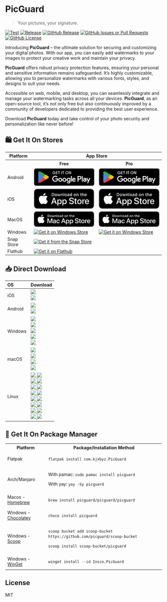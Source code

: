 # PicGuard

> Your pictures, your signature.

[![Test](https://github.com/picguard/picguard/actions/workflows/test.yml/badge.svg)](https://github.com/picguard/picguard/actions/workflows/test.yml)
[![Release](https://github.com/picguard/picguard/actions/workflows/release.yml/badge.svg)](https://github.com/picguard/picguard/actions/workflows/release.yml)
[![GitHub Release](https://img.shields.io/github/v/release/picguard/picguard)](https://github.com/picguard/picguard/releases/latest)
[![GitHub Issues or Pull Requests](https://img.shields.io/github/issues/picguard/picguard)](https://github.com/picguard/picguard/issues/new)
[![GitHub License](https://img.shields.io/github/license/picguard/picguard)](https://raw.githubusercontent.com/picguard/picguard/main/LICENSE)

Introducing **PicGuard** – the ultimate solution for securing and customizing your digital photos. With our app, you can easily add watermarks to your images to protect your creative work and maintain your privacy.

**PicGuard** offers robust privacy protection features, ensuring your personal and sensitive information remains safeguarded. It’s highly customizable, allowing you to personalize watermarks with various fonts, styles, and designs to suit your needs.

Accessible on web, mobile, and desktop, you can seamlessly integrate and manage your watermarking tasks across all your devices. **PicGuard**, as an open-source tool, it’s not only free but also continuously improved by a community of developers dedicated to providing the best user experience.

Download **PicGuard** today and take control of your photo security and personalization like never before!

## 🛍️ Get It On Stores

<table>
  <tr>
    <th>Platform</th>
    <th colspan="2" style="text-align: center">App Store</th>
  </tr>
  <tr>
    <th style="border-bottom: none;"></th>
    <th style="text-align: center; border-bottom: none">Free</th>
    <th style="text-align: center; border-bottom: none">Pro</th>
  </tr>
  <tr>
    <td>Android</td>
    <td>
      <a href="https://play.google.com/store/apps/details?id=com.kjxbyz.watermarkassistant">
        <img width="220" alt="Get it on Google Play" src="./docs/assets/Download_on_the_Google_Play.png">
      </a>
    </td>
    <td>
      <a href="https://play.google.com/store/apps/details?id=com.kjxbyz.watermarkassistant.pro">
        <img width="220" alt="Get it on Google Play" src="./docs/assets/Download_on_the_Google_Play.png">
      </a>
    </td>
  </tr>
  <tr>
    <td>iOS</td>
    <td>
      <a href="https://apps.apple.com/us/app/id6470935922">
        <img width="220" alt="Get it on App Store" src="./docs/assets/Download_on_the_App_Store.svg">
      </a>
    </td>
    <td>
      <a href="https://apps.apple.com/us/app/id6602890294">
        <img width="220" alt="Get it on App Store" src="./docs/assets/Download_on_the_App_Store.svg">
      </a>
    </td>
  </tr>
  <tr>
    <td>MacOS</td>
    <td>
      <a href="https://apps.apple.com/us/app/id6477482447">
        <img width="220" alt="Get it on Mac App Store" src="./docs/assets/Download_on_the_Mac_App_Store.svg">
      </a>
    </td>
    <td>
      <a href="https://apps.apple.com/us/app/id6602890242">
        <img width="220" alt="Get it on Mac App Store" src="./docs/assets/Download_on_the_Mac_App_Store.svg">
      </a>
    </td>
  </tr>
  <tr>
    <td>Windows</td>
    <td>
      <a href="https://apps.microsoft.com/detail/9NCC0LJBG7TB?mode=full">
       <img width="220" alt="Get it on Windows Store" src="https://get.microsoft.com/images/en-us%20dark.svg"/>
      </a>
    </td>
    <td>
      <a href="https://apps.microsoft.com/detail/9N0ZV9Q5SVCX?mode=full">
       <img width="220" alt="Get it on Windows Store" src="https://get.microsoft.com/images/en-us%20dark.svg"/>
      </a>
    </td>
  </tr>
  <tr>
    <td>Snap Store</td>
    <td colspan="2">
      <a href="https://snapcraft.io/picguard">
        <img width="220" alt="Get it from the Snap Store" src="https://snapcraft.io/static/images/badges/en/snap-store-black.svg" />
      </a>
    </td>
  </tr>
  <tr>
    <td>Flathub</td>
    <td colspan="2">
      <a href="https://flathub.org/apps/details/com.kjxbyz.PicGuard">
        <img width="220" alt="Get it on Flathub" src="https://flathub.org/assets/badges/flathub-badge-en.png">
      </a>
    </td>
  </tr>
</table>

## 📥 Direct Download

<div align=left>
<table>
    <thead align=left>
        <tr>
            <th>OS</th>
            <th>Download</th>
        </tr>
    </thead>
    <tbody align=left>
        <tr>
        <td>iOS</td>
            <td>
                <a href="https://github.com/picguard/picguard/releases/download/v1.0.0+400/PicGuard_1.0.0+400-free.ipa"><img src="https://img.shields.io/badge/IPA-Free-A3D9A5.svg?logo=ios"></a><br>
                <a href="https://github.com/picguard/picguard/releases/download/v1.0.0+400/PicGuard_1.0.0+400-pro.ipa"><img src="https://img.shields.io/badge/IPA-Pro-6CC2A8.svg?logo=ios"></a>
            </td>
        </tr>
        <tr>
        <td>Android</td>
            <td>
                <a href="https://github.com/picguard/picguard/releases/download/v1.0.0+400/PicGuard_1.0.0+400-free.apk"><img src="https://img.shields.io/badge/APK-Free-044d29.svg?logo=android"></a><br>
                <a href="https://github.com/picguard/picguard/releases/download/v1.0.0+400/PicGuard_1.0.0+400-pro.apk"><img src="https://img.shields.io/badge/APK-Pro-168039.svg?logo=android"></a>
            </td>
        </tr>
        <tr>
            <td>Windows</td>
            <td>
                <a href="https://github.com/picguard/picguard/releases/download/v1.0.0+400/picguard_1.0.0+400_windows_x64.msix"><img src="https://img.shields.io/badge/Msix-x64-FF6F61.svg?logo=windows"></a><br>
                <a href="https://github.com/picguard/picguard/releases/download/v1.0.0+400/picguard_1.0.0+400_windows_x64.exe"><img src="https://img.shields.io/badge/Exe-x64-FF9A8B.svg?logo=windows"></a><br>
                <a href="https://github.com/picguard/picguard/releases/download/v1.0.0+400/picguard_1.0.0+400_windows_x64.zip"><img src="https://img.shields.io/badge/Zip-x64-FFB347.svg?logo=windows"></a><br>
                <a href="https://github.com/picguard/picguard/releases/download/v1.0.0+400/picguard_1.0.0+400_windows_x64_en-US.msi"><img src="https://img.shields.io/badge/Msi_(en--US)-x64-6BFF66.svg?logo=windows"></a><br>
                <a href="https://github.com/picguard/picguard/releases/download/v1.0.0+400/picguard_1.0.0+400_windows_x64_zh-CN.msi"><img src="https://img.shields.io/badge/Msi_(zh--CN)-x64-66B2FF.svg?logo=windows"></a>
            </td>
        </tr>
        <tr>
            <td>macOS</td>
            <td>
                <a href="https://github.com/picguard/picguard/releases/download/v1.0.0+400/PicGuard_1.0.0+400_macos_universal.dmg"><img src="https://img.shields.io/badge/DMG-Universal-FF5733.svg?logo=apple"></a><br>
                <a href="https://github.com/picguard/picguard/releases/download/v1.0.0+400/PicGuard_1.0.0+400_macos_universal.pkg"><img src="https://img.shields.io/badge/PKG-Universal-FFBD33.svg?logo=apple" /></a><br>
                <a href="https://github.com/picguard/picguard/releases/download/v1.0.0+400/PicGuard_1.0.0+400_macos_universal.tar.gz"><img src="https://img.shields.io/badge/Tarball-Universal-33FF57.svg?logo=apple"></a><br>
                <a href="https://github.com/picguard/picguard/releases/download/v1.0.0+400/PicGuard_1.0.0+400_macos_universal.zip"><img src="https://img.shields.io/badge/Zip-Universal-3357FF.svg?logo=apple"></a>
            </td>
        </tr>
        <tr>
            <td>Linux</td>
            <td>
                <a href="https://github.com/picguard/picguard/releases/download/v1.0.0+400/picguard_1.0.0+400_linux_amd64.AppImage"><img src="https://img.shields.io/badge/AppImage-x64-FF5733.svg?logo=linux"> </a>
                <a href="https://github.com/picguard/picguard/releases/download/v1.0.0+400/picguard_1.0.0+400_linux_aarch64.AppImage"><img src="https://img.shields.io/badge/AppImage-aarch64-FF5733.svg?logo=linux"> </a><br>
                <a href="https://github.com/picguard/picguard/releases/download/v1.0.0+400/picguard_1.0.0+400_linux_amd64.deb"><img src="https://img.shields.io/badge/Deb-x64-FF8D1A.svg?logo=debian"> </a>
                <a href="https://github.com/picguard/picguard/releases/download/v1.0.0+400/picguard_1.0.0+400_linux_aarch64.deb"><img src="https://img.shields.io/badge/Deb-aarch64-FF8D1A.svg?logo=debian"> </a><br>
                <a href="https://github.com/picguard/picguard/releases/download/v1.0.0+400/PicGuard_1.0.0+400_linux_amd64.flatpak"><img src="https://img.shields.io/badge/Flatpak-x64-FFC300.svg?logo=linux"> </a>
                <a href="https://github.com/picguard/picguard/releases/download/v1.0.0+400/PicGuard_1.0.0+400_linux_aarch64.flatpak"><img src="https://img.shields.io/badge/Flatpak-aarch64-FFC300.svg?logo=linux"> </a><br>
                <a href="https://github.com/picguard/picguard/releases/download/v1.0.0+400/PicGuard_1.0.0+400_linux_amd64.pacman"><img src="https://img.shields.io/badge/Pacman-x64-0080FF.svg?logo=archlinux"> </a>
                <a href="https://github.com/picguard/picguard/releases/download/v1.0.0+400/PicGuard_1.0.0+400_linux_aarch64.pacman"><img src="https://img.shields.io/badge/Pacman-aarch64-0080FF.svg?logo=archlinux"> </a><br>
                <a href="https://github.com/picguard/picguard/releases/download/v1.0.0+400/picguard_1.0.0+400_linux_amd64.rpm"><img src="https://img.shields.io/badge/Rpm-x64-FFEB3B.svg?logo=redhat"> </a>
                <a href="https://github.com/picguard/picguard/releases/download/v1.0.0+400/picguard_1.0.0+400_linux_aarch64.rpm"><img src="https://img.shields.io/badge/Rpm-aarch64-FFEB3B.svg?logo=redhat"> </a><br>
                <a href="https://github.com/picguard/picguard/releases/download/v1.0.0+400/picguard_1.0.0+400_linux_amd64.snap"><img src="https://img.shields.io/badge/Snap-x64-D4E157.svg?logo=ubuntu"> </a>
                <a href="https://github.com/picguard/picguard/releases/download/v1.0.0+400/picguard_1.0.0+400_linux_aarch64.snap"><img src="https://img.shields.io/badge/Snap-aarch64-D4E157.svg?logo=ubuntu"> </a><br>
                <a href="https://github.com/picguard/picguard/releases/download/v1.0.0+400/picguard_1.0.0+400_linux_amd64.tar.gz"><img src="https://img.shields.io/badge/Tarball-x64-66BB6A.svg?logo=7zip"> </a>
                <a href="https://github.com/picguard/picguard/releases/download/v1.0.0+400/picguard_1.0.0+400_linux_aarch64.tar.gz"><img src="https://img.shields.io/badge/Tarball-aarch64-66BB6A.svg?logo=7zip"> </a><br>
                <a href="https://github.com/picguard/picguard/releases/download/v1.0.0+400/picguard_1.0.0+400_linux_amd64.zip"><img src="https://img.shields.io/badge/Zip-x64-4FC3F7.svg?logo=7zip"> </a>
                <a href="https://github.com/picguard/picguard/releases/download/v1.0.0+400/picguard_1.0.0+400_linux_aarch64.zip"><img src="https://img.shields.io/badge/Zip-aarch64-4FC3F7.svg?logo=7zip"> </a>
            </td>
        </tr>
    </tbody>
</table>

</div>

## 📜 Get It On Package Manager

<table>
  <tr>
    <th>Platform</th>
    <th>Package/Installation Method</th>
  </tr>
  <tr>
    <td>Flatpak</td>
    <td>
      <p><code>flatpak install com.kjxbyz.PicGuard</code></p>
    </td>
  </tr>
  <tr>
    <td>Arch/Manjaro</td>
    <td>
      <p>With pamac: <code>sudo pamac install picguard</code></p>
      <p>With yay: <code>yay -Sy picguard</code></p>
    </td>
  </tr>
  <tr>
    <td>Macos - <a href="https://brew.sh">Homebrew</a></td>
    <td>
     <p><code>brew install picguard/picguard/picguard</code></p>
    </td>
  </tr>
  <tr>
    <td>Windows - <a href="https://chocolatey.org">Chocolatey</a></td>
    <td>
      <p><code>choco install picguard</code></p>
    </td>
  </tr>
  <tr>
    <td>Windows - <a href="https://scoop.sh">Scoop</a></td>
    <td>
      <p><code>scoop bucket add scoop-bucket https://github.com/picguard/scoop-bucket</code></p>
      <p><code>scoop install scoop-bucket/picguard</code></p>
    </td>
  </tr>
  <tr>
    <td>Windows - <a href="https://github.com/microsoft/winget-cli">WinGet</a></td>
    <td>
      <p><code>winget install --id Insco.PicGuard</code></p>
    </td>
  </tr>
</table>

## License

MIT
